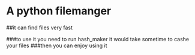 # A python filemanger 

##it can find files very fast 

###to use it you need to run hash_maker it would take sometime to cashe your files 
###then you can enjoy using it 
